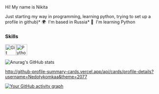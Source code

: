 Hi! My name is Nikita

Just starting my way in programming, learning python, trying to set up a profile in github)* 🌍  I'm based in Russia* 🧠  I'm learning Python

### Skills


<p align="left">
<a href="https://git-scm.com/" target="_blank" rel="noreferrer"><img src="https://raw.githubusercontent.com/danielcranney/readme-generator/main/public/icons/skills/git-colored.svg" width="36" height="36" alt="Git" /></a><a href="https://www.python.org/" target="_blank" rel="noreferrer"><img src="https://raw.githubusercontent.com/danielcranney/readme-generator/main/public/icons/skills/python-colored.svg" width="36" height="36" alt="Python" /></a></p>

![Anurag's GitHub stats](https://github-readme-stats.vercel.app/api?username=Nedotykomkaa&show_icons=true&theme=cobalt)

http://github-profile-summary-cards.vercel.app/api/cards/profile-details?username=Nedotykomkaa&theme=2077

[![Your GitHub activity graph](https://github-readme-activity-graph.vercel.app/graph?username=Nedotykomkaa&theme=dracula)](https://github.com/ashutosh00710/github-readme-activity-graph)
